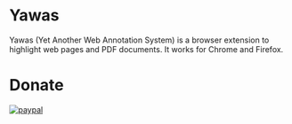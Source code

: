 # Yawas

Yawas (Yet Another Web Annotation System) is a browser extension to highlight web pages and PDF documents.
It works for Chrome and Firefox.


# Donate

[![paypal](https://www.paypalobjects.com/en_US/i/btn/btn_donateCC_LG.gif)](https://www.paypal.com/cgi-bin/webscr?cmd=_donations&business=R9JRASMAABUUE&item_name=Yawas+Web+and+PDF+Highlighter&currency_code=USD&source=appblit)
